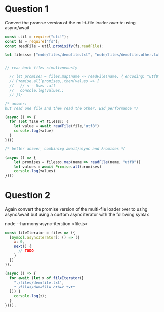 # Question 1

Convert the promise version of the multi-file loader over to using async/await

```js
const util = require("util");
const fs = require("fs");
const readFile = util.promisify(fs.readFile);

let filesss= ["node/files/demofile.txt", "node/files/demofile.other.txt"];


// read both files simultaneously

  // let promises = files.map(name => readFile(name, { encoding: "utf8" }));
  // Promise.all(promises).then(values => {
  //   // <-- Uses .all
  //   console.log(values);
  // });

/* answer:
but read one file and then read the other. Bad performance */

(async () => {
  for (let file of filesss) {
    let value = await readFile(file,"utf8")
    console.log(value)
  }
})()

/* better answer, combining await/async and Promises */

(async () => {
    let promises = filesss.map(name => readFile(name, "utf8"))
    let values = await Promise.all(promises)
    console.log(values)
})()

```

# Question 2

Again convert the promise version of the multi-file loader over to using async/await but using a custom async iterator with the following syntax

node --harmony-async-iteration <file.js>

```js
const fileIterator = files => ({
  [Symbol.asyncIterator]: () => ({
    x: 0,
    next() {
      // TODO
    }
  })
});

(async () => {
  for await (let x of fileIterator([
    "./files/demofile.txt",
    "./files/demofile.other.txt"
  ])) {
    console.log(x);
  }
})();
```
